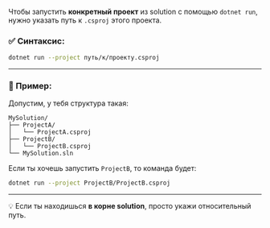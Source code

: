Чтобы запустить **конкретный проект** из solution с помощью `dotnet run`, нужно указать путь к `.csproj` этого проекта.

### ✅ Синтаксис:

```bash
dotnet run --project путь/к/проекту.csproj
```

---

### 🔧 Пример:

Допустим, у тебя структура такая:

```
MySolution/
├── ProjectA/
│   └── ProjectA.csproj
├── ProjectB/
│   └── ProjectB.csproj
└── MySolution.sln
```

Если ты хочешь запустить `ProjectB`, то команда будет:

```bash
dotnet run --project ProjectB/ProjectB.csproj
```

---

💡 Если ты находишься **в корне solution**, просто укажи относительный путь.

